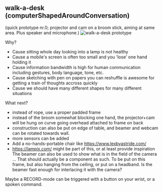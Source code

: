 ## walk-a-desk (computerShapedAroundConversation)

(quick prototype nr.0; projector and cam on a broom stick, aiming at same area. Plus speaker and microphone.)
![walk-a-desk prototype](https://pbs.twimg.com/profile_images/633236200845930496/Re5TPRcQ.jpg)

Why?
* Cause sitting whole day looking into a lamp is not healthy
* Cause a mobile's screen is often too small and you 'lose' one hand holding it
* Cause information bandwidth is high for human communication including gestures, body language, tone, etc.
* Cause sketching with pen on papers you can reshuffle is awesome for getting a train of thoughts accross quickly
* Cause we should have many different shapes for many different situations

What next?
* instead of rope, use a proper padded frame
* instead of the broom somewhat blocking one hand, the projector+cam will be hung on curve going overhead attached to frame on back
* construction can also be put on edge of table, and beamer and webcam can be rotated towards wall.
* more sensors can be added
* Add a no-hands-portable chair like https://www.lexbyastride.com/
* https://lampix.com/ might be part of this, or at least provide inspiration
The beamer can also be used to show what is in the field of the camera ...
That should actually be a component as such. To be put on this frame, but also hanging from the ceiling, or put on a headband.
Is the beamer fast enough for interlacing it with the camera?

Maybe a RECORD-mode can be triggered with a button on your wrist, or a spoken command.
